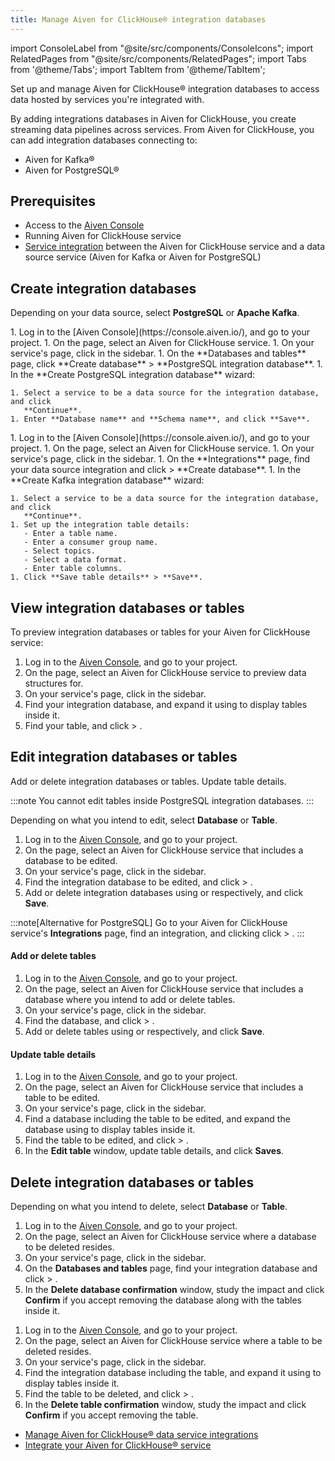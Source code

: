 ```yaml
---
title: Manage Aiven for ClickHouse® integration databases
---
```


import ConsoleLabel from "@site/src/components/ConsoleIcons";
import RelatedPages from "@site/src/components/RelatedPages";
import Tabs from '@theme/Tabs';
import TabItem from '@theme/TabItem';

Set up and manage Aiven for ClickHouse® integration databases to access data hosted by
services you're integrated with.

By adding integrations databases in Aiven for ClickHouse, you create
streaming data pipelines across services. From Aiven for ClickHouse, you
can add integration databases connecting to:

- Aiven for Kafka®
- Aiven for PostgreSQL®

## Prerequisites

- Access to the [Aiven Console](https://console.aiven.io/)
- Running Aiven for ClickHouse service
- [Service integration](/docs/products/clickhouse/howto/data-service-integration) between
  the Aiven for ClickHouse service and a data source service (Aiven for Kafka or Aiven for
  PostgreSQL)

## Create integration databases

Depending on your data source, select **PostgreSQL** or **Apache Kafka**.

<Tabs groupId="group1">
<TabItem value="pg" label="PostgreSQL" default>
1.  Log in to the [Aiven Console](https://console.aiven.io/), and go to your project.
1.  On the <ConsoleLabel name="Services"/> page, select an Aiven for ClickHouse service.
1.  On your service's page, click <ConsoleLabel name="databasesandtables"/> in the
    sidebar.
1.  On the **Databases and tables** page, click **Create database** >
    **PostgreSQL integration database**.
1.  In the **Create PostgreSQL integration database** wizard:

    1. Select a service to be a data source for the integration database, and click
       **Continue**.
    1. Enter **Database name** and **Schema name**, and click **Save**.

</TabItem>
<TabItem value="kafka" label="Apache Kafka">
1.  Log in to the [Aiven Console](https://console.aiven.io/), and go to your project.
1.  On the <ConsoleLabel name="Services"/> page, select an Aiven for ClickHouse service.
1.  On your service's page, click <ConsoleLabel name="integrations"/> in the
    sidebar.
1.  On the **Integrations** page, find your data source integration and click
    <ConsoleLabel name="actions"/> > **Create database**.
1.  In the **Create Kafka integration database** wizard:

    1. Select a service to be a data source for the integration database, and click
       **Continue**.
    1. Set up the integration table details:
       - Enter a table name.
       - Enter a consumer group name.
       - Select topics.
       - Select a data format.
       - Enter table columns.
    1. Click **Save table details** > **Save**.

</TabItem>
</Tabs>

## View integration databases or tables

To preview integration databases or tables for your Aiven for ClickHouse service:

1.  Log in to the [Aiven Console](https://console.aiven.io/), and go to your project.
1.  On the <ConsoleLabel name="Services"/> page, select an Aiven for ClickHouse service to
    preview data structures for.
1.  On your service's page, click <ConsoleLabel name="databasesandtables"/> in the
    sidebar.
1.  Find your integration database, and expand it using <ConsoleLabel name="downarrow"/>
    to display tables inside it.
1.  Find your table, and click <ConsoleLabel name="actions"/> > <ConsoleLabel name="viewdetails"/>.

## Edit integration databases or tables

Add or delete integration databases or tables. Update table details.

:::note
You cannot edit tables inside PostgreSQL integration databases.
:::

Depending on what you intend to edit, select **Database** or **Table**.

<Tabs groupId="group1">
<TabItem value="db" label="Database" default>

1.  Log in to the [Aiven Console](https://console.aiven.io/), and go to your project.
1.  On the <ConsoleLabel name="Services"/> page, select an Aiven for ClickHouse service
    that includes a database to be edited.
1.  On your service's page, click <ConsoleLabel name="databasesandtables"/> in the
    sidebar.
1.  Find the integration database to be edited, and click <ConsoleLabel name="actions"/> >
    <ConsoleLabel name="editdatabase"/>.
1.  Add or delete integration databases using <ConsoleLabel name="add"/> or
    <ConsoleLabel name="delete"/> respectively, and click **Save**.

:::note[Alternative for PostgreSQL]
Go to your Aiven for ClickHouse service's **Integrations** page,
find an integration, and clicking click <ConsoleLabel name="actions"/> >
<ConsoleLabel name="editdatabase"/>.
:::

</TabItem>
<TabItem value="tb" label="Table">

#### Add or delete tables

1.  Log in to the [Aiven Console](https://console.aiven.io/), and go to your project.
1.  On the <ConsoleLabel name="Services"/> page, select an Aiven for ClickHouse service
    that includes a database where you intend to add or delete tables.
1.  On your service's page, click <ConsoleLabel name="databasesandtables"/> in the
    sidebar.
1.  Find the database, and click <ConsoleLabel name="actions"/> >
    <ConsoleLabel name="editdatabase"/>.
1.  Add or delete tables using <ConsoleLabel name="addtable"/> or
    <ConsoleLabel name="delete"/> respectively, and click **Save**.

#### Update table details

1.  Log in to the [Aiven Console](https://console.aiven.io/), and go to your project.
1.  On the <ConsoleLabel name="Services"/> page, select an Aiven for ClickHouse service
    that includes a table to be edited.
1.  On your service's page, click <ConsoleLabel name="databasesandtables"/> in the
    sidebar.
1.  Find a database including the table to be edited, and expand the database using
    <ConsoleLabel name="downarrow"/> to display tables inside it.
1.  Find the table to be edited, and click <ConsoleLabel name="actions"/> >
    <ConsoleLabel name="edittable"/>.
1.  In the **Edit table** window, update table details, and click **Saves**.

</TabItem>
</Tabs>

## Delete integration databases or tables

Depending on what you intend to delete, select **Database** or **Table**.

<Tabs groupId="group1">
<TabItem value="db" label="Database" default>

1.  Log in to the [Aiven Console](https://console.aiven.io/), and go to your project.
1.  On the <ConsoleLabel name="Services"/> page, select an Aiven for ClickHouse service
    where a database to be deleted resides.
1.  On your service's page, click <ConsoleLabel name="databasesandtables"/> in the
    sidebar.
1.  On the **Databases and tables** page, find your integration database and click
    <ConsoleLabel name="actions"/> > <ConsoleLabel name="deletedatabase"/>.
1.  In the **Delete database confirmation** window, study the impact and
    click **Confirm** if you accept removing the database along with the tables inside it.

</TabItem>
<TabItem value="tb" label="Table">

1.  Log in to the [Aiven Console](https://console.aiven.io/), and go to your project.
1.  On the <ConsoleLabel name="Services"/> page, select an Aiven for ClickHouse service
    where  a table to be deleted resides.
1.  On your service's page, click <ConsoleLabel name="databasesandtables"/> in the
    sidebar.
1.  Find the integration database including the table, and expand it using
    <ConsoleLabel name="downarrow"/> to display tables inside it.
1.  Find the table to be deleted, and click <ConsoleLabel name="actions"/> >
    <ConsoleLabel name="deletetable"/>.
1.  In the **Delete table confirmation** window, study the impact and click **Confirm** if
    you accept removing the table.

</TabItem>
</Tabs>

<RelatedPages/>

-   [Manage Aiven for ClickHouse® data service integrations](/docs/products/clickhouse/howto/data-service-integration)
-   [Integrate your Aiven for ClickHouse® service](/docs/products/clickhouse/howto/list-integrations)
